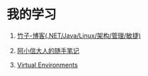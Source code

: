 # 我的学习 #
1. [竹子-博客(.NET/Java/Linux/架构/管理/敏捷)](http://www.cnblogs.com/peida/)

2. [阿小信大人的随手笔记](http://note.axiaoxin.com/index.html)

3. [Virtual Environments](http://docs.python-guide.org/en/latest/dev/virtualenvs/)
